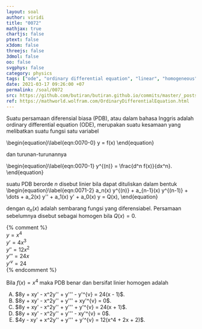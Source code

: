 ```yaml
---
layout: soal
author: viridi
title: "0072"
mathjax: true
chartjs: false
ptext: false
x3dom: false
threejs: false
3dmol: false
oo: false
svgphys: false
category: physics
tags: ["ode", "ordinary differential equation", "linear", "homogeneous", "fi3201", "2020-1"]
date: 2021-03-17 09:26:00 +07
permalink: /soal/0072
src: https://github.com/butiran/butiran.github.io/commits/master/_posts/soal/04/2021-03-17-ode-2.md
ref: https://mathworld.wolfram.com/OrdinaryDifferentialEquation.html
---
```

Suatu persamaan diferensial biasa (PDB), atau dalam bahasa Inggris adalah ordinary differential equation (ODE), merupakan suatu kesamaan yang melibatkan suatu fungsi satu variabel

\begin{equation}\label{eqn:0070-0}
y = f(x)
\end{equation}

dan turunan-turunannya

\begin{equation}\label{eqn:0070-1}
y^{(n)} = \frac{d^n f(x)}{dx^n}.
\end{equation}

suatu PDB berorde $n$ disebut linier bila dapat dituliskan dalam bentuk 
\begin{equation}\label{eqn:0071-2}
a_n(x) y^{(n)} + a_{n-1}(x) y^{(n-1)} + \dots + a_2(x) y'' + a_1(x) y' + a_0(x) y = Q(x),
\end{equation}

dengan $a_n(x)$ adalah sembarang fungsi yang diferensiabel. Persamaan sebelumnya disebut sebagai homogen bila $Q(x) = 0$.

{% comment %} \
$y = x^4$ \
$y' = 4x^3$ \
$y'' = 12x^2$ \
$y''' = 24x$ \
$y'^{v} = 24$ \
{% endcomment %}

Bila $f(x) = x^4$ maka PDB benar dan bersifat linier homogen adalah

<ol type="A">
<li>$8y + xy' - x^2y'' + y''' - y'^{v} = 24(x - 1)$.
<li>$8y + xy' - x^2y'' + y''' + xy'^{v} = 0$.
<li>$8y + xy' - x^2y'' + y''' + y'^{v} = 24(x + 1)$.
<li>$8y + xy' - x^2y'' + y''' - xy'^{v} = 0$.
<li>$4y - xy' + x^2y'' + y''' + y'^{v} = 12(x^4 + 2x + 2)$.
